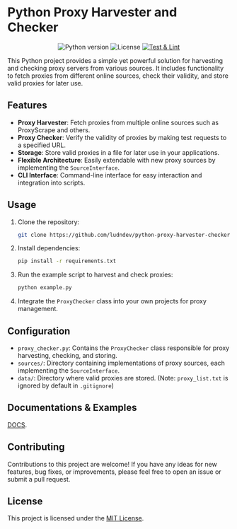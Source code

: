 # Python Proxy Harvester and Checker

<div align="center" style="text-align: center">

   ![Python version](https://img.shields.io/badge/python-3.7%2B-blue)
   ![License](https://img.shields.io/badge/license-MIT-green)
   [![Test & Lint](https://github.com/ludndev/python-proxy-harvester-checker/actions/workflows/test-lint.yml/badge.svg)](https://github.com/ludndev/python-proxy-harvester-checker/actions/workflows/test-lint.yml)

</div>

This Python project provides a simple yet powerful solution for harvesting and checking proxy servers from various sources. It includes functionality to fetch proxies from different online sources, check their validity, and store valid proxies for later use.

## Features

- **Proxy Harvester**: Fetch proxies from multiple online sources such as ProxyScrape and others.
- **Proxy Checker**: Verify the validity of proxies by making test requests to a specified URL.
- **Storage**: Store valid proxies in a file for later use in your applications.
- **Flexible Architecture**: Easily extendable with new proxy sources by implementing the `SourceInterface`.
- **CLI Interface**: Command-line interface for easy interaction and integration into scripts.

## Usage

1. Clone the repository:

   ```bash
   git clone https://github.com/ludndev/python-proxy-harvester-checker.git
   ```

2. Install dependencies:

   ```bash
   pip install -r requirements.txt
   ```

3. Run the example script to harvest and check proxies:

   ```bash
   python example.py
   ```

4. Integrate the `ProxyChecker` class into your own projects for proxy management.

## Configuration

- `proxy_checker.py`: Contains the `ProxyChecker` class responsible for proxy harvesting, checking, and storing.
- `sources/`: Directory containing implementations of proxy sources, each implementing the `SourceInterface`.
- `data/`: Directory where valid proxies are stored. (Note: `proxy_list.txt` is ignored by default in `.gitignore`)

## Documentations & Examples

[DOCS](DOCS.md).

## Contributing

Contributions to this project are welcome! If you have any ideas for new features, bug fixes, or improvements, please feel free to open an issue or submit a pull request.

## License

This project is licensed under the [MIT License](LICENSE).

